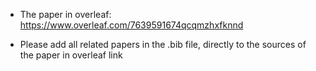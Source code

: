 - The paper in overleaf: https://www.overleaf.com/7639591674qcqmzhxfknnd

- Please add all related papers in the .bib file, directly to the sources of the paper in overleaf link
